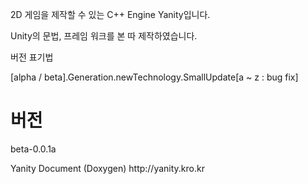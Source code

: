<p> 2D 게임을 제작할 수 있는 C++ Engine Yanity입니다. </p>

<p> Unity의 문법, 프레임 워크를 본 따 제작하였습니다. </p>

<p> 버전 표기법 </p>
<p> [alpha / beta].Generation.newTechnology.SmallUpdate[a ~ z : bug fix]</p>

<h1> 버전 </h1>
 <p> beta-0.0.1a </p>

<p> Yanity Document (Doxygen) http://yanity.kro.kr </p>


